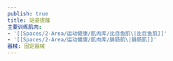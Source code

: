 ```yaml
---
publish: true
title: 站姿提踵
主要训练肌肉:
- '[[Spaces/2-Area/运动健康/肌肉库/比目鱼肌\|比目鱼肌]]'
- '[[Spaces/2-Area/运动健康/肌肉库/腓肠肌\|腓肠肌]]'
器械: 固定器械
---
```

